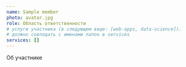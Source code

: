 ```yaml
---
name: Sample member
photo: avatar.jpg
role: Область ответственности
# услуги участника (в следующем виде: [web-apps, data-science]). 
# должно совпадать с именами папок в services
services: []
---
```


Об участнике
